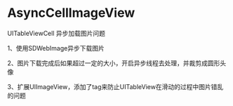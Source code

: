 # AsyncCellImageView

UITableViewCell 异步加载图片问题

1、使用SDWebImage异步下载图片

2、图片下载完成后如果超过一定的大小，开启异步线程去处理，并裁剪成圆形头像

3、扩展UIImageView，添加了tag来防止UITableView在滑动的过程中图片错乱的问题
